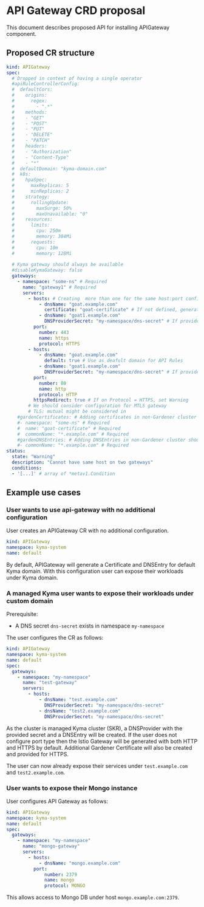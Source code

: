 # API Gateway CRD proposal

This document describes proposed API for installing APIGateway component.

## Proposed CR structure

```yaml
kind: APIGateway
spec:
  # Dropped in context of having a single operator
  #apiRuleControllerConfig:
  #  defaultCors:
  #    origins:
  #      regex:
  #        - ".*"
  #    methods:
  #    - "GET"
  #    - "POST"
  #    - "PUT"
  #    - "DELETE"
  #    - "PATCH"
  #    headers:
  #    - "Authorization"
  #    - "Content-Type"
  #    - "*"
  #  defaultDomain: "kyma-domain.com"
  #  k8s:
  #    hpaSpec:
  #      maxReplicas: 5
  #      minReplicas: 2
  #    strategy:
  #      rollingUpdate:
  #        maxSurge: 50%
  #        maxUnavailable: "0"
  #    resources:
  #      limits:
  #        cpu: 250m
  #        memory: 384Mi
  #      requests:
  #        cpu: 10m
  #        memory: 128Mi
  
  # Kyma gateway should always be available
  #disableKymaGateway: false
  gateways:
    - namespace: "some-ns" # Required
      name: "gateway1" # Required
      servers:
        - hosts: # Creating  more than one for the same host:port configuration should result in  Warning
            - dnsName: "goat.example.com"
              certificate: "goat-certificate" # If not defined, generate Gardener certificate
            - dnsName: "goat1.example.com"
              DNSProviderSecret: "my-namespace/dns-secret" # If provided generate a DNS Entry with Gardener 
          port:
            number: 443
            name: https
            protocol: HTTPS
        - hosts:
            - dnsName: "goat.example.com"
              default: true # Use as deafult domain for API Rules
            - dnsName: "goat1.example.com"
              DNSProviderSecret: "my-namespace/dns-secret" # If provided generate a DNS Entry with Gardener 
          port:
            number: 80
            name: http
            protocol: HTTP
          httpsRedirect: true # If on Protocol = HTTPS, set Warning
        # We should consider configuration for MTLS gateway
        # TLS: mutual might be considered in
    #gardenCertificates: # Adding certificates in non-Gardener cluster should result in Warning/Error
    #- namespace: "some-ns" # Required
    #  name: "goat-certificate" # Required
    #  commonName: "*.example.com" # Required
    #gardenDNSEntries: # Adding DNSEntries in non-Gardener cluster should result in Warning/Error
    #- commonName: "*.example.com" # Required
status:
  state: "Warning"
  description: "Cannot have same host on two gateways"
  conditions:
  - '[...]' # array of *metav1.Condition

```

## Example use cases

### User wants to use api-gateway with no additional configuration

User creates an APIGateway CR with no additional configuration.

```yaml
kind: APIGateway
namespace: kyma-system
name: default
```

By default, APIGateway will generate a Certificate and DNSEntry for default Kyma domain. With this configuration user can expose their workloads under Kyma domain.

### A managed Kyma user wants to expose their workloads under custom domain

Prerequisite:
- A DNS secret `dns-secret` exists in namespace `my-namespace`

The user configures the CR as follows:

```yaml
kind: APIGateway
namespace: kyma-system
name: default
spec:
  gateways:
    - namespace: "my-namespace"
      name: "test-gateway"
      servers:
        - hosts:
            - dnsName: "test.example.com"
              DNSProviderSecret: "my-namespace/dns-secret"
            - dnsName: "test2.example.com"
              DNSProviderSecret: "my-namespace/dns-secret"
```

As the cluster is managed Kyma cluster (SKR), a DNSProvider with the provided secret and a DNSEntry will be created. If the user does not configure port type then the Istio Gateway will be generated with both HTTP and HTTPS by default. Additional Gardener Certificate will also be created and provided for HTTPS.

The user can now already expose their services under `test.example.com` and `test2.example.com`.

### User wants to expose their Mongo instance

User configures API Gateway as follows: 

```yaml
kind: APIGateway
namespace: kyma-system
name: default
spec:
  gateways:
    - namespace: "my-namespace"
      name: "mongo-gateway"
      servers:
        - hosts:
            - dnsName: "mongo.example.com"
          port:
              number: 2379
              name: mongo
              protocol: MONGO
```

This allows access to Mongo DB under host `mongo.example.com:2379`.
